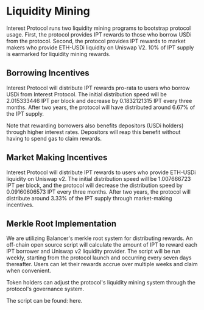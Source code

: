 # Liquidity Mining

Interest Protocol runs two liquidity mining programs to bootstrap protocol usage. First, the protocol provides IPT rewards to those who borrow USDi from the protocol. Second, the protocol provides IPT rewards to market makers who provide ETH-USDi liquidity on Uniswap V2. 10% of IPT supply is earmarked for liquidity mining rewards.


## Borrowing Incentives

Interest Protocol will distribute IPT rewards pro-rata to users who borrow USDi from Interest Protocol. The initial distribution speed will be 2.015333446 IPT per block and decrease by 0.1832121315 IPT every three months. After two years, the protocol will have distributed around 6.67% of the IPT supply.

Note that rewarding borrowers also benefits depositors (USDi holders) through higher interest rates. Depositors will reap this benefit without having to spend gas to claim rewards.

## Market Making Incentives

Interest Protocol will distribute IPT rewards to users who provide ETH-USDi liquidity on Uniswap v2. The initial distribution speed will be 1.007666723 IPT per block, and the protocol will decrease the distribution speed by 0.09160606573 IPT every three months. After two years, the protocol will distribute around 3.33% of the IPT supply through market-making incentives.


## Merkle Root Implementation
We are utilizing Balancer's merkle root system for distributing rewards. An off-chain open source script will calculate the amount of IPT to reward each IPT borrower and Uniswap v2 liquidity provider. The script will be run weekly, starting from the protocol launch and occurring every seven days thereafter. Users can let their rewards accrue over multiple weeks and claim when convenient. 

Token holders can adjust the protocol's liquidity mining system through the protocol's governance system.  

The script can be found: here.
